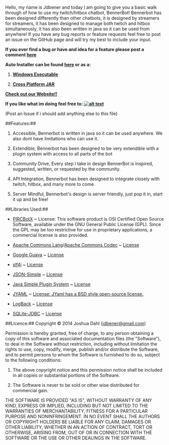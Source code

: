 Hello, my name is Jdbener and today I am going to give you a basic walk through of how to use my twitch/hitbox chatbot, BennerBot! Bennerbot has been designed differently than other chatbots, it is designed by streamers for streamers, it has been designed to manage both twitch and hitbox simultaneously, it has also been written in java so it can be used from anywhere! If you have any bug reports or feature requests feel free to post an issue on the GitHub page and will try my best to include your input.

**If you ever find a bug or have and idea for a feature please post a comment [here](https://github.com/jdbener/BennerBot/issues)**

**Auto Installer can be found [here](https://github.com/jdbener/BennerBot/releases/tag/autoupdater) or as a:**

1. **[Windows Executable](https://github.com/jdbener/BennerBot/releases/download/autoupdater/BennerBot.exe)**

2. **[Cross Platform JAR](https://github.com/jdbener/BennerBot/releases/download/autoupdater/BennerBot.jar)**

**[Check out our Website!!](http://jdbener.github.io/BennerBot)**

**If you like what im doing feel free to: [![alt text](https://www.paypalobjects.com/en_US/i/btn/btn_donateCC_LG.gif "Title")](https://www.paypal.com/cgi-bin/webscr?cmd=_s-xclick&hosted_button_id=XF5ZN3N5ULFAE)**

(Post an Issue if i should add anything else to this file)

##Features:##

1. Accessible, Bennerbot is written in java so it can be used anywhere. We also dont have limitations who can use it.

2. Extendible, Bennerbot has been designed to be very extendible with a plugin system with access to all parts of the bot

3. Community Drive, Every step I take in design BennerBot is inspired, suggested, written, or requested by the community.

4. API Integration, Bennerbot has been designed to integrate closely with twitch, hitbox, and many more to come.

5. Server Mindful, Bennerbot's design is server friendly, just pop it in, start it up and be free!

##Libraries Used:##

- [PIRCBotX](http://code.google.com/p/pircbotx/) ~ License: This software product is OSI Certified Open Source Software, available under the GNU General Public License (GPL). Since the GPL may be too restrictive for use in proprietary applications, a commercial license is also provided.

- [Apache Commons Lang](https://commons.apache.org/proper/commons-lang/)/[Apache Commons Codec](https://commons.apache.org/proper/commons-codec/) ~ [License](http://www.apache.org/licenses/)

- [Google Guava](https://github.com/google/guava) ~ [License](https://github.com/google/guava/blob/master/COPYING)

- [slf4j](http://www.slf4j.org/) ~ [License](http://www.slf4j.org/license.html)

- [JSON-Simple](http://code.google.com/p/json-simple/) ~ [License](http://www.apache.org/licenses/LICENSE-2.0)

- [Java Simple Plugin System](http://code.google.com/p/jspf/) ~ [License](http://opensource.org/licenses/BSD-3-Clause)

- [JYAML](http://jyaml.sourceforge.net/) ~ [License: JYaml has a BSD style open-source license.](http://opensource.org/licenses/BSD-3-Clause)

- [LogBack](http://logback.qos.ch/) ~ [License](http://logback.qos.ch/license.html)

- [SQLite-JDBC](https://bitbucket.org/xerial/sqlite-jdbc) ~ [License](http://www.apache.org/licenses/)

##Licence:##
Copyright © 2014 Joshua Dahl (jdbener@gmail.com)

Permission is hereby granted, free of charge, to any person obtaining a copy of this software and associated documentation files (the "Software"), to deal in the Software without restriction, including without limitation the rights to use, copy, modify, merge, publish and/or distribute the Software, and to permit persons to whom the Software is furnished to do so, subject to the following conditions:

1. The above copyright notice and this permission notice shall be included in all copies or substantial portions of the Software.

2. The Software is never to be sold or other wise distributed for commercial gain.

THE SOFTWARE IS PROVIDED "AS IS", WITHOUT WARRANTY OF ANY KIND, EXPRESS OR IMPLIED, INCLUDING BUT NOT LIMITED TO THE WARRANTIES OF MERCHANTABILITY, FITNESS FOR A PARTICULAR PURPOSE AND NONINFRINGEMENT. IN NO EVENT SHALL THE AUTHORS OR COPYRIGHT HOLDERS BE LIABLE FOR ANY CLAIM, DAMAGES OR OTHER LIABILITY, WHETHER IN AN ACTION OF CONTRACT, TORT OR OTHERWISE, ARISING FROM, OUT OF OR IN CONNECTION WITH THE SOFTWARE OR THE USE OR OTHER DEALINGS IN THE SOFTWARE.